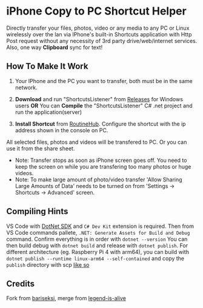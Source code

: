 # iPhone Copy to PC Shortcut Helper
Directly transfer your files, photos, video or any media to any PC or Linux wirelessly over the lan via IPhone's built-in Shortcuts application with Http Post request without any necessity of 3rd party drive/web/internet services. 
Also, one way **Clipboard** sync for text! 

## How To Make It Work
1. Your IPhone and the PC you want to transfer, both must be in the same network.

2. **Download** and run "ShortcutsListener" from [Releases](github.com/shajul/ios-shortcuts-files-to-pc/releases/latest/) for Windows users **OR** You can **Compile** the "ShortcutsListener" C# .net project and run the application(server)

3. **Install Shortcut** from [RoutineHub](https://routinehub.co/shortcut/17314/). Configure the shortcut with the ip address shown in the console on PC.

All selected files, photos and videos will be transfered to PC. Or you can use it from the share sheet.

- Note: Transfer stops as soon as iPhone screen goes off. You need to keep the screen on while you are transfering too many photos or huge videos.
- Note: To make large amount of photo/video transfer 'Allow Sharing Large Amounts of Data' needs to be turned on from 'Settings -> Shortcuts -> Advanced' screen.

## Compiling Hints
VS Code with [DotNet SDK](https://dotnet.microsoft.com/en-us/download) and `C# Dev Kit` extension is required.
Then from VS Code commands pallete, `.NET: Generate Assets for Build and Debug` command.
Confirm everything is in order with `dotnet --version`
You can then build debug with `dotnet build` and release with `dotnet publish`.
For different architecture (eg. Raspberry Pi 4 with arm64), you can build with `dotnet publish --runtime linux-arm64 --self-contained` and copy the `publish` directory with scp [like so](https://learn.microsoft.com/en-us/dotnet/iot/deployment) 

## Credits
Fork from [bariseksi](https://github.com/bariseksi/iphone-shortcuts-media-transfer), merge from [legend-is-alive](https://github.com/legend-is-alive/iphone-shortcuts-media-transfer)